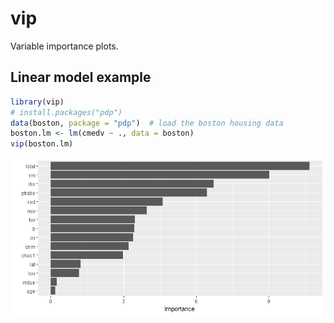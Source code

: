 <!-- README.md is generated from README.Rmd. Please edit that file -->
vip
===

Variable importance plots.

Linear model example
--------------------

``` r
library(vip)
# install.packages("pdp")
data(boston, package = "pdp")  # load the boston housing data
boston.lm <- lm(cmedv ~ ., data = boston)
vip(boston.lm)
```

![](tools/README-example-lm-1.png)
